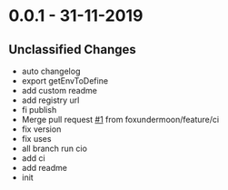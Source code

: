 # 0.0.1 - 31-11-2019

## Unclassified Changes

- auto changelog
- export getEnvToDefine
- add custom  readme
- add registry url
- fi publish
- Merge pull request [#1](https://github.com/foxundermoon/cra-define-override/issues1) from foxundermoon/feature/ci
- fix version
- fix uses
- all branch run cio
- add ci
- add readme
- init

